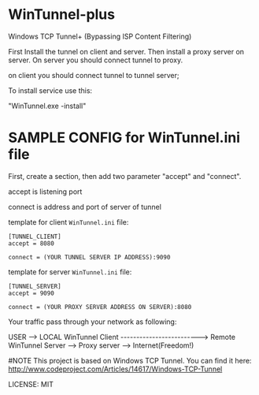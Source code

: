 # WinTunnel-plus
Windows TCP Tunnel+ (Bypassing ISP Content Filtering)

First Install the tunnel on client and server. Then install a proxy server on server. On server you should connect tunnel to proxy.

on client you should connect tunnel to tunnel server;

To install service use this:

"WinTunnel.exe -install"


# SAMPLE CONFIG for WinTunnel.ini file
First, create a section, then add two parameter "accept" and "connect".

accept is listening port

connect is address and port of server of tunnel

template for client `WinTunnel.ini` file:
```
[TUNNEL_CLIENT]
accept = 8080

connect = (YOUR TUNNEL SERVER IP ADDRESS):9090
```

template for server `WinTunnel.ini` file:
```
[TUNNEL_SERVER]
accept = 9090

connect = (YOUR PROXY SERVER ADDRESS ON SERVER):8080
```

Your traffic pass through your network as following:

USER --> LOCAL WinTunnel Client -------------------------> Remote WinTunnel Server --> Proxy server --> Internet(Freedom!)

#NOTE
This project is based on Windows TCP Tunnel. You can find it here: http://www.codeproject.com/Articles/14617/Windows-TCP-Tunnel

LICENSE: MIT
